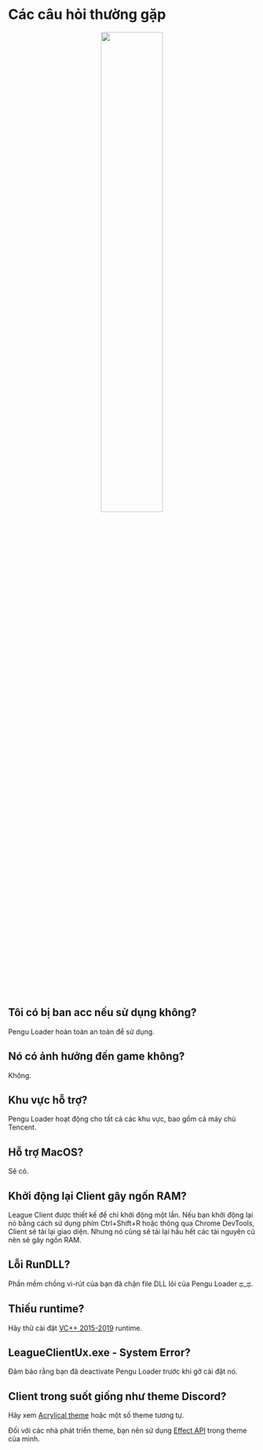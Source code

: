# Các câu hỏi thường gặp

<p align=center>
  <img src="https://lienminh.vnggames.com/static/logo-vi-vn-317e4bb4521de5b27ff8392f38d3853a.png" width="50%" height="50%"/>
</p>

## Tôi có bị ban acc nếu sử dụng không?

Pengu Loader hoàn toàn an toàn để sử dụng.

## Nó có ảnh hưởng đến game không?

Không.

## Khu vực hỗ trợ?

Pengu Loader hoạt động cho tất cả các khu vực, bao gồm cả máy chủ Tencent.

## Hỗ trợ MacOS?

Sẽ có.

## Khởi động lại Client gây ngốn RAM?

League Client được thiết kế để chỉ khởi động một lần. Nếu bạn khởi động lại nó bằng cách sử dụng
phím Ctrl+Shift+R hoặc thông qua Chrome DevTools, Client sẽ tải lại
giao diện. Nhưng nó cũng sẽ tải lại hầu hết các tài nguyên cũ nên sẽ gây ngốn RAM.

## Lỗi RunDLL?

Phần mềm chống vi-rút của bạn đã chặn file DLL lõi của Pengu Loader ಥ_ಥ.

## Thiếu runtime?

Hãy thử cài đặt
[VC++ 2015-2019](https://learn.microsoft.com/en-us/cpp/windows/latest-supported-vc-redist?view=msvc-170)
runtime.

## LeagueClientUx.exe - System Error?

Đảm bảo rằng bạn đã deactivate Pengu Loader trước khi gỡ cài đặt nó.

## Client trong suốt giống như theme Discord?

Hãy xem [Acrylical theme](https://github.com/PrincessAkira/league-launcher-theme/tree/main/Acrylical) hoặc một số theme tương tự.

Đối với các nhà phát triển theme, bạn nên sử dụng [Effect API](/vi/runtime-api/effect) trong theme của mình.